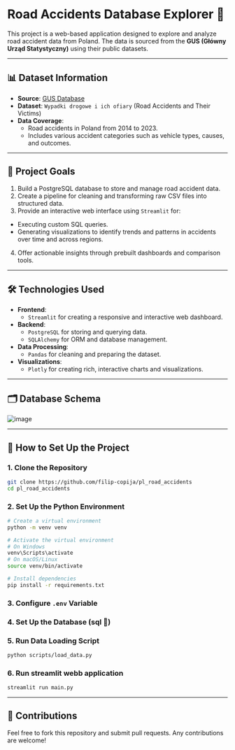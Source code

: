# Road Accidents Database Explorer 🚦

This project is a web-based application designed to explore and analyze road accident data from Poland. The data is sourced from the **GUS (Główny Urząd Statystyczny)** using their public datasets.

---

## 📊 Dataset Information

- **Source**: [GUS Database](https://bdl.stat.gov.pl/bdl/start)
- **Dataset**: `Wypadki drogowe i ich ofiary` (Road Accidents and Their Victims)
- **Data Coverage**:
  - Road accidents in Poland from 2014 to 2023.
  - Includes various accident categories such as vehicle types, causes, and outcomes.

---

## 🎯 Project Goals

1. Build a PostgreSQL database to store and manage road accident data.
2. Create a pipeline for cleaning and transforming raw CSV files into structured data.
3. Provide an interactive web interface using `Streamlit` for:
  - Executing custom SQL queries.
  - Generating visualizations to identify trends and patterns in accidents over time and across regions.
4. Offer actionable insights through prebuilt dashboards and comparison tools.

---

## 🛠️ Technologies Used

- **Frontend**:
  - `Streamlit` for creating a responsive and interactive web dashboard.
- **Backend**:
  - `PostgreSQL` for storing and querying data.
  - `SQLAlchemy` for ORM and database management.
- **Data Processing**:
  - `Pandas` for cleaning and preparing the dataset.
- **Visualizations**:
  - `Plotly` for creating rich, interactive charts and visualizations.

---

## 🗂️ Database Schema
![image](https://github.com/user-attachments/assets/1971f806-50ac-43bd-ad2c-6f9590a8f69e)

---

## 🚀 How to Set Up the Project

### 1. Clone the Repository
```bash
git clone https://github.com/filip-copija/pl_road_accidents
cd pl_road_accidents
```
### 2. Set Up the Python Environment
```bash
# Create a virtual environment
python -m venv venv

# Activate the virtual environment
# On Windows
venv\Scripts\activate
# On macOS/Linux
source venv/bin/activate

# Install dependencies
pip install -r requirements.txt
```
### 3. Configure `.env` Variable
### 4. Set Up the Database (sql 📂)
### 5. Run Data Loading Script
```bash
python scripts/load_data.py
```
### 6. Run streamlit webb application
```bash
streamlit run main.py
```

---
## 🤝 Contributions
Feel free to fork this repository and submit pull requests. Any contributions are welcome!
